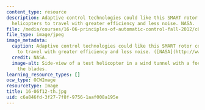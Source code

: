 ```yaml
---
content_type: resource
description: Adaptive control technologies could like this SMART rotor could allow
  helicopters to travel with greater efficiency and less noise. NASA.
file: /media/courses/16-06-principles-of-automatic-control-fall-2012/c6a846fd3f277f8f97561aaf008a195e_16-06f12-th.jpg
file_type: image/jpeg
image_metadata:
  caption: Adaptive control technologies could like this SMART rotor could allow helicopters
    to travel with greater efficiency and less noise. ([NASA](http://www.nasa.gov/topics/aeronautics/features/smart_rotor.html#.UwNvB0JdV6A).)
  credit: NASA.
  image-alt: Side-view of a test helicopter in a wind tunnel with a focus on one of
    the blades.
learning_resource_types: []
ocw_type: OCWImage
resourcetype: Image
title: 16-06f12-th.jpg
uid: c6a846fd-3f27-7f8f-9756-1aaf008a195e
---
```

